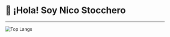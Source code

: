 # 👋 ¡Hola! Soy Nico Stocchero

---

![Top Langs](https://github-readme-stats.vercel.app/api/top-langs/?username=**tuUsuario**&layout=compact&hide=html,css)
